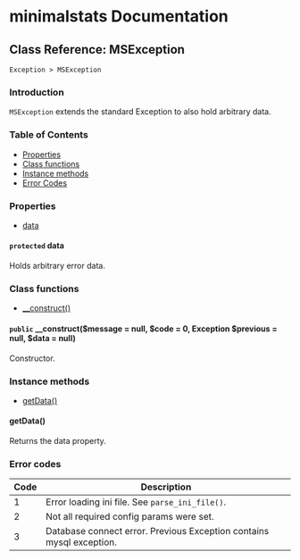 # minimalstats Documentation
## Class Reference: MSException

`Exception > MSException`

### Introduction

`MSException` extends the standard Exception to also hold arbitrary data.

### Table of Contents
* [Properties](#properties)
* [Class functions](#class-functions)
* [Instance methods](#instance-methods)
* [Error Codes](#error-codes)

### Properties

* [data](#protected-data)

#### `protected` data
Holds arbitrary error data.

### Class functions

* [__construct()](#public-constructmessage--null-code--0-exception-previous--null-data--null)

#### `public` __construct($message = null, $code = 0, Exception $previous = null, $data = null)

Constructor. 

### Instance methods

* [getData()](#getdata)

#### getData()
Returns the data property.

### Error codes

Code | Description
---|---
1|Error loading ini file. See `parse_ini_file()`.
2|Not all required config params were set.
3|Database connect error. Previous Exception contains mysql exception.
